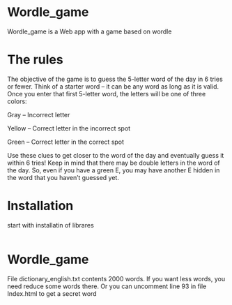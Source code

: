 # Wordle_game
Wordle_game is a Web app with a game based on wordle 
# The rules
The objective of the game is to guess the 5-letter word of the day in 6 tries or fewer. Think of a starter word – it can be any word as long as it is valid. Once you enter that first 5-letter word, the letters will be one of three colors:

Gray – Incorrect letter

Yellow – Correct letter in the incorrect spot

Green – Correct letter in the correct spot

Use these clues to get closer to the word of the day and eventually guess it within 6 tries! Keep in mind that there may be double letters in the word of the day. So, even if you have a green E, you may have another E hidden in the word that you haven’t guessed yet.
# Installation
start with installatin of librares 
```pip install random
```
# Wordle_game
File dictionary_english.txt contents 2000 words.
If you want less words, you need reduce some words there.
Or you can uncomment line 93 
in file Index.html <!--<p>Secret Word: {{ secret_word }}</p>-->
to get a secret word

